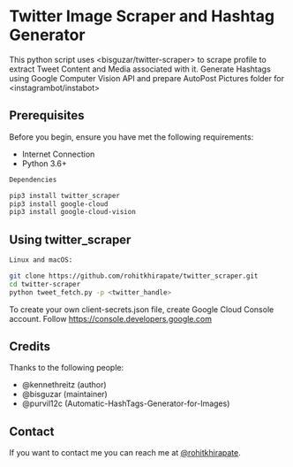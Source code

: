 # Twitter Image Scraper and Hashtag Generator

This python script uses <bisguzar/twitter-scraper> to scrape profile to extract Tweet Content and Media associated with it. Generate Hashtags using Google Computer Vision API and prepare AutoPost Pictures folder for <instagrambot/instabot>


## Prerequisites

Before you begin, ensure you have met the following requirements:

* Internet Connection
* Python 3.6+

```bash
Dependencies

pip3 install twitter_scraper
pip3 install google-cloud
pip3 install google-cloud-vision

```
## Using twitter_scraper

```bash
Linux and macOS:

git clone https://github.com/rohitkhirapate/twitter_scraper.git
cd twitter-scraper
python tweet_fetch.py -p <twitter_handle>
```
To create your own client-secrets.json file, create Google Cloud Console account. Follow https://console.developers.google.com

## Credits

Thanks to the following people:

* @kennethreitz (author)
* @bisguzar (maintainer)
* @purvil12c (Automatic-HashTags-Generator-for-Images)


## Contact
If you want to contact me you can reach me at [@rohitkhirapate](https://twitter.com/rohitkhirapate).
